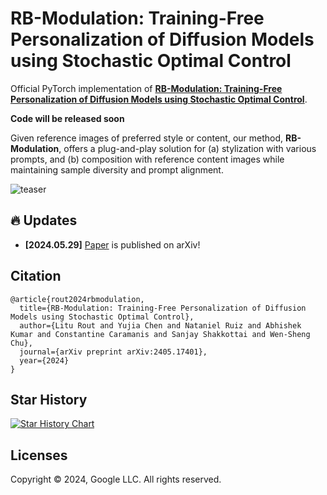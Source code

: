 # RB-Modulation: Training-Free Personalization of Diffusion Models using Stochastic Optimal Control

Official PyTorch implementation of [**RB-Modulation: Training-Free Personalization of Diffusion Models using Stochastic Optimal Control**](https://arxiv.org/pdf/2405.17401).


**Code will be released soon**  

<!-- [![Star on GitHub](https://img.shields.io/github/stars/LituRout/RB-Modulation.svg?style=social)](https://github.com/LituRout/RB-Modulation/stargazers) -->

Given reference images of preferred style or content, our method, **RB-Modulation**, offers a plug-and-play solution for (a) stylization with various prompts, and (b)
composition with reference content images while maintaining sample diversity and prompt alignment.

![teaser](./data/web1.png)


## 🔥 Updates
- **[2024.05.29]** [Paper](https://arxiv.org/pdf/2405.17401) is published on arXiv!


## Citation

```
@article{rout2024rbmodulation,
  title={RB-Modulation: Training-Free Personalization of Diffusion Models using Stochastic Optimal Control},
  author={Litu Rout and Yujia Chen and Nataniel Ruiz and Abhishek Kumar and Constantine Caramanis and Sanjay Shakkottai and Wen-Sheng Chu},
  journal={arXiv preprint arXiv:2405.17401},
  year={2024}
}
```

## Star History

[![Star History Chart](https://api.star-history.com/svg?repos=LituRout/RB-Modulation&type=Date)](https://star-history.com/#LituRout/RB-Modulation&Date)

## Licenses

Copyright © 2024, Google LLC. All rights reserved.
